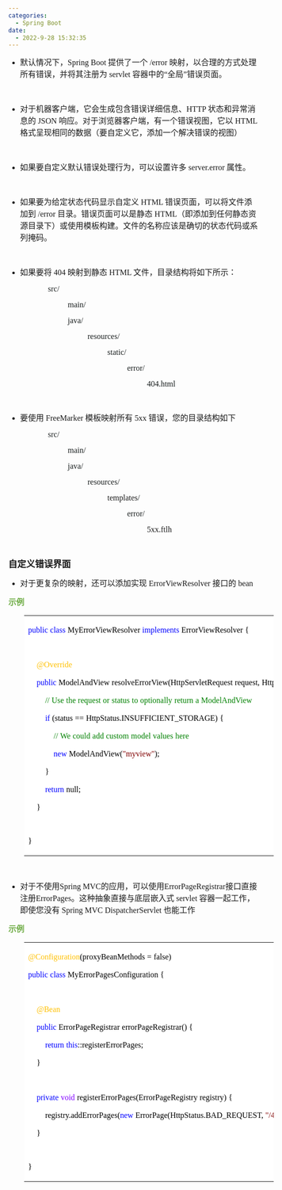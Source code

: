 ```yaml
---
categories:
  - Spring Boot
date:
  - 2022-9-28 15:32:35
---
```


<ul style="list-style-type:disc">
    <li><span style="font-size:12.0pt"><span
                style="font-family:&quot;Microsoft YaHei UI&quot;">默认情况下，</span></span><span
            style="font-size:12.0pt"><span style="font-family:&quot;Comic Sans MS&quot;">Spring Boot </span></span><span
            style="font-size:12.0pt"><span style="font-family:&quot;Microsoft YaHei UI&quot;">提供了一个</span></span><span
            style="font-size:12.0pt"><span style="font-family:&quot;Comic Sans MS&quot;"> /error </span></span><span
            style="font-size:12.0pt"><span
                style="font-family:&quot;Microsoft YaHei UI&quot;">映射，以合理的方式处理所有错误，并将其注册为</span></span><span
            style="font-size:12.0pt"><span style="font-family:&quot;Comic Sans MS&quot;"> servlet </span></span><span
            style="font-size:12.0pt"><span style="font-family:&quot;Microsoft YaHei UI&quot;">容器中的</span></span><span
            style="font-size:12.0pt"><span style="font-family:&quot;Comic Sans MS&quot;">“</span></span><span
            style="font-size:12.0pt"><span style="font-family:&quot;Microsoft YaHei UI&quot;">全局</span></span><span
            style="font-size:12.0pt"><span style="font-family:&quot;Comic Sans MS&quot;">”</span></span><span
            style="font-size:12.0pt"><span style="font-family:&quot;Microsoft YaHei UI&quot;">错误页面。</span></span></li>
</ul>
<p><span style="font-size:12.0pt"><span style="font-family:&quot;Microsoft YaHei UI&quot;">&nbsp;</span></span></p>
<ul style="list-style-type:disc">
    <li><span style="font-size:12.0pt"><span
                style="font-family:&quot;Microsoft YaHei UI&quot;">对于机器客户端，它会生成包含错误详细信息、</span></span><span
            style="font-size:12.0pt"><span style="font-family:&quot;Comic Sans MS&quot;">HTTP </span></span><span
            style="font-size:12.0pt"><span
                style="font-family:&quot;Microsoft YaHei UI&quot;">状态和异常消息的</span></span><span
            style="font-size:12.0pt"><span style="font-family:&quot;Comic Sans MS&quot;"> JSON </span></span><span
            style="font-size:12.0pt"><span
                style="font-family:&quot;Microsoft YaHei UI&quot;">响应。对于浏览器客户端，有一个错误视图，它以</span></span><span
            style="font-size:12.0pt"><span style="font-family:&quot;Comic Sans MS&quot;"> HTML </span></span><span
            style="font-size:12.0pt"><span
                style="font-family:&quot;Microsoft YaHei UI&quot;">格式呈现相同的数据（要自定义它，添加一个解决错误的视图）</span></span></li>
</ul>
<p><span style="font-size:12.0pt"><span style="font-family:&quot;Microsoft YaHei UI&quot;">&nbsp;</span></span></p>
<ul style="list-style-type:disc">
    <li><span style="font-size:12.0pt"><span
                style="font-family:&quot;Microsoft YaHei UI&quot;">如果要自定义默认错误处理行为，可以设置许多</span></span><span
            style="font-size:12.0pt"><span style="font-family:&quot;Comic Sans MS&quot;"> server.error
            </span></span><span style="font-size:12.0pt"><span
                style="font-family:&quot;Microsoft YaHei UI&quot;">属性。</span></span></li>
</ul>
<p><span style="font-size:12.0pt"><span style="font-family:&quot;Microsoft YaHei UI&quot;">&nbsp;</span></span></p>
<ul style="list-style-type:disc">
    <li><span style="font-size:12.0pt"><span
                style="font-family:&quot;Microsoft YaHei UI&quot;">如果要为给定状态代码显示自定义</span></span><span
            style="font-size:12.0pt"><span style="font-family:&quot;Comic Sans MS&quot;"> HTML </span></span><span
            style="font-size:12.0pt"><span
                style="font-family:&quot;Microsoft YaHei UI&quot;">错误页面，可以将文件添加到</span></span><span
            style="font-size:12.0pt"><span style="font-family:&quot;Comic Sans MS&quot;"> /error </span></span><span
            style="font-size:12.0pt"><span
                style="font-family:&quot;Microsoft YaHei UI&quot;">目录。错误页面可以是静态</span></span><span
            style="font-size:12.0pt"><span style="font-family:&quot;Comic Sans MS&quot;"> HTML</span></span><span
            style="font-size:12.0pt"><span
                style="font-family:&quot;Microsoft YaHei UI&quot;">（即添加到任何静态资源目录下）或使用模板构建。文件的名称应该是确切的状态代码或系列掩码。</span></span>
    </li>
</ul>
<p><span style="font-size:12.0pt"><span style="font-family:&quot;Comic Sans MS&quot;">&nbsp;</span></span></p>
<ul style="list-style-type:disc">
    <li><span style="font-size:12.0pt"><span style="font-family:&quot;Microsoft YaHei UI&quot;">如果要将</span></span><span
            style="font-size:12.0pt"><span style="font-family:&quot;Comic Sans MS&quot;"> 404 </span></span><span
            style="font-size:12.0pt"><span style="font-family:&quot;Microsoft YaHei UI&quot;">映射到静态</span></span><span
            style="font-size:12.0pt"><span style="font-family:&quot;Comic Sans MS&quot;"> HTML </span></span><span
            style="font-size:12.0pt"><span
                style="font-family:&quot;Microsoft YaHei UI&quot;">文件，目录结构将如下所示：</span></span></li>
</ul>
<p style="margin-left: 80px;"><span style="font-size:12.0pt"><span style="font-family:&quot;Comic Sans MS&quot;"><span
                style="color:#191e1e">src/</span></span></span></p>
<p style="margin-left: 120px;"><span style="font-size:12.0pt"><span style="font-family:&quot;Comic Sans MS&quot;"><span
                style="color:#191e1e">main/</span></span></span></p>
<p style="margin-left: 120px;"><span style="font-size:12.0pt"><span style="font-family:&quot;Comic Sans MS&quot;"><span
                style="color:#191e1e">java/</span></span></span></p>
<p style="margin-left: 160px;"><span style="font-size:12.0pt"><span style="font-family:&quot;Comic Sans MS&quot;"><span
                style="color:#191e1e">resources/</span></span></span></p>
<p style="margin-left: 200px;"><span style="font-size:12.0pt"><span style="font-family:&quot;Comic Sans MS&quot;"><span
                style="color:#191e1e">static/</span></span></span></p>
<p style="margin-left: 240px;"><span style="font-size:12.0pt"><span style="font-family:&quot;Comic Sans MS&quot;"><span
                style="color:#191e1e">error/</span></span></span></p>
<p style="margin-left: 280px;"><span style="font-size:12.0pt"><span style="font-family:&quot;Comic Sans MS&quot;"><span
                style="color:#191e1e">404.html</span></span></span></p>
<p style="margin-left: 40px;"><span style="font-size:12.0pt"><span style="font-family:&quot;Comic Sans MS&quot;"><span
                style="color:#191e1e">&nbsp;</span></span></span></p>
<ul style="list-style-type:disc">
    <li><span style="font-size:12.0pt"><span style="font-family:&quot;Microsoft YaHei UI&quot;">要使用</span></span><span
            style="font-size:12.0pt"><span style="font-family:&quot;Comic Sans MS&quot;"> FreeMarker </span></span><span
            style="font-size:12.0pt"><span style="font-family:&quot;Microsoft YaHei UI&quot;">模板映射所有</span></span><span
            style="font-size:12.0pt"><span style="font-family:&quot;Comic Sans MS&quot;"> 5xx </span></span><span
            style="font-size:12.0pt"><span style="font-family:&quot;Microsoft YaHei UI&quot;">错误，您的目录结构如下</span></span>
    </li>
</ul>
<p style="margin-left: 80px;"><span style="font-size:12.0pt"><span style="font-family:&quot;Comic Sans MS&quot;"><span
                style="color:#191e1e">src/</span></span></span></p>
<p style="margin-left: 120px;"><span style="font-size:12.0pt"><span style="font-family:&quot;Comic Sans MS&quot;"><span
                style="color:#191e1e">main/</span></span></span></p>
<p style="margin-left: 120px;"><span style="font-size:12.0pt"><span style="font-family:&quot;Comic Sans MS&quot;"><span
                style="color:#191e1e">java/</span></span></span></p>
<p style="margin-left: 160px;"><span style="font-size:12.0pt"><span style="font-family:&quot;Comic Sans MS&quot;"><span
                style="color:#191e1e">resources/</span></span></span></p>
<p style="margin-left: 200px;"><span style="font-size:12.0pt"><span
            style="font-family:&quot;Comic Sans MS&quot;">templates<span style="color:#191e1e">/</span></span></span>
</p>
<p style="margin-left: 240px;"><span style="font-size:12.0pt"><span style="font-family:&quot;Comic Sans MS&quot;"><span
                style="color:#191e1e">error/</span></span></span></p>
<p style="margin-left: 280px;"><span style="font-size:12.0pt"><span
            style="font-family:&quot;Comic Sans MS&quot;">5xx.ftlh</span></span></p>
<p><span style="font-size:12.0pt"><span style="font-family:&quot;Comic Sans MS&quot;">&nbsp;</span></span></p>
<p><span style="font-size:13.5pt"><span
            style="font-family:&quot;Microsoft YaHei UI&quot;"><strong>自定义错误界面</strong></span></span></p>
<ul style="list-style-type:disc">
    <li><span style="font-size:12.0pt"><span
                style="font-family:&quot;Microsoft YaHei UI&quot;">对于更复杂的映射，还可以添加实现</span></span><span
            style="font-size:12.0pt"><span style="font-family:&quot;Comic Sans MS&quot;"> ErrorViewResolver
            </span></span><span style="font-size:12.0pt"><span
                style="font-family:&quot;Microsoft YaHei UI&quot;">接口的</span></span><span style="font-size:12.0pt"><span
                style="font-family:&quot;Comic Sans MS&quot;"> bean</span></span></li>
</ul>
<p><span style="font-size:12.0pt"><span style="font-family:&quot;Microsoft YaHei UI&quot;"><span
                style="color:#70ad47"><strong>示例</strong></span></span></span></p>
<table summary="" cellspacing="0"
    style="border-collapse:collapse; border-color:#a3a3a3; border-style:solid; border-width:0px; margin-left:32px"
    class=" cke_show_border">
    <tbody>
        <tr>
            <td
                style="background-color:white; border-bottom:0px; border-left:0px; border-right:0px; border-top:0px; vertical-align:top; width:8.7465in">
                <p><span style="font-size:12.0pt"><span style="font-family:&quot;Comic Sans MS&quot;"><span
                                style="color:blue">public</span></span>&nbsp;<span
                            style="font-family:&quot;Comic Sans MS&quot;"><span
                                style="color:blue">class</span></span>&nbsp;<span
                            style="font-family:&quot;Comic Sans MS&quot;"><span
                                style="color:black">MyErrorViewResolver</span></span>&nbsp;<span
                            style="font-family:&quot;Comic Sans MS&quot;"><span
                                style="color:blue">implements</span></span>&nbsp;<span
                            style="font-family:&quot;Comic Sans MS&quot;"><span
                                style="color:black">ErrorViewResolver</span></span>&nbsp;<span
                            style="font-family:&quot;Comic Sans MS&quot;"><span
                                style="color:black">{</span></span></span></p>
                <p><span style="font-size:12.0pt"><span
                            style="font-family:&quot;Comic Sans MS&quot;">&nbsp;</span></span></p>
                <p><span style="font-size:12.0pt">&nbsp;&nbsp;&nbsp;&nbsp;<span
                            style="font-family:&quot;Comic Sans MS&quot;"><span
                                style="color:#ffc000">@Override</span></span></span></p>
                <p><span style="font-size:12.0pt">&nbsp;&nbsp;&nbsp;&nbsp;<span
                            style="font-family:&quot;Comic Sans MS&quot;"><span
                                style="color:blue">public</span></span>&nbsp;<span
                            style="font-family:&quot;Comic Sans MS&quot;"><span
                                style="color:black">ModelAndView</span></span>&nbsp;<span
                            style="font-family:&quot;Comic Sans MS&quot;"><span
                                style="color:black">resolveErrorView(HttpServletRequest</span></span>&nbsp;<span
                            style="font-family:&quot;Comic Sans MS&quot;"><span
                                style="color:black">request,</span></span>&nbsp;<span
                            style="font-family:&quot;Comic Sans MS&quot;"><span
                                style="color:black">HttpStatus</span></span>&nbsp;<span
                            style="font-family:&quot;Comic Sans MS&quot;"><span
                                style="color:black">status,</span></span>&nbsp;<span
                            style="font-family:&quot;Comic Sans MS&quot;"><span
                                style="color:black">Map&lt;</span></span><span
                            style="font-family:&quot;Comic Sans MS&quot;"><span
                                style="color:#8000ff">String</span></span><span
                            style="font-family:&quot;Comic Sans MS&quot;"><span
                                style="color:black">,</span></span>&nbsp;<span
                            style="font-family:&quot;Comic Sans MS&quot;"><span
                                style="color:black">Object&gt;</span></span>&nbsp;<span
                            style="font-family:&quot;Comic Sans MS&quot;"><span
                                style="color:black">model)</span></span>&nbsp;<span
                            style="font-family:&quot;Comic Sans MS&quot;"><span
                                style="color:black">{</span></span></span></p>
                <p><span style="font-size:12.0pt">&nbsp;&nbsp;&nbsp;&nbsp;&nbsp;&nbsp;&nbsp;&nbsp;<span
                            style="font-family:&quot;Comic Sans MS&quot;"><span
                                style="color:green">//</span></span>&nbsp;<span
                            style="font-family:&quot;Comic Sans MS&quot;"><span
                                style="color:green">Use</span></span>&nbsp;<span
                            style="font-family:&quot;Comic Sans MS&quot;"><span
                                style="color:green">the</span></span>&nbsp;<span
                            style="font-family:&quot;Comic Sans MS&quot;"><span
                                style="color:green">request</span></span>&nbsp;<span
                            style="font-family:&quot;Comic Sans MS&quot;"><span
                                style="color:green">or</span></span>&nbsp;<span
                            style="font-family:&quot;Comic Sans MS&quot;"><span
                                style="color:green">status</span></span>&nbsp;<span
                            style="font-family:&quot;Comic Sans MS&quot;"><span
                                style="color:green">to</span></span>&nbsp;<span
                            style="font-family:&quot;Comic Sans MS&quot;"><span
                                style="color:green">optionally</span></span>&nbsp;<span
                            style="font-family:&quot;Comic Sans MS&quot;"><span
                                style="color:green">return</span></span>&nbsp;<span
                            style="font-family:&quot;Comic Sans MS&quot;"><span
                                style="color:green">a</span></span>&nbsp;<span
                            style="font-family:&quot;Comic Sans MS&quot;"><span
                                style="color:green">ModelAndView</span></span></span></p>
                <p><span style="font-size:12.0pt">&nbsp;&nbsp;&nbsp;&nbsp;&nbsp;&nbsp;&nbsp;&nbsp;<span
                            style="font-family:&quot;Comic Sans MS&quot;"><span
                                style="color:blue">if</span></span>&nbsp;<span
                            style="font-family:&quot;Comic Sans MS&quot;"><span
                                style="color:black">(status</span></span>&nbsp;<span
                            style="font-family:&quot;Comic Sans MS&quot;"><span
                                style="color:black">==</span></span>&nbsp;<span
                            style="font-family:&quot;Comic Sans MS&quot;"><span
                                style="color:black">HttpStatus.INSUFFICIENT_STORAGE)</span></span>&nbsp;<span
                            style="font-family:&quot;Comic Sans MS&quot;"><span
                                style="color:black">{</span></span></span></p>
                <p><span style="font-size:12.0pt">&nbsp;&nbsp;&nbsp;&nbsp;&nbsp;&nbsp;&nbsp;&nbsp;&nbsp;&nbsp;&nbsp;&nbsp;<span
                            style="font-family:&quot;Comic Sans MS&quot;"><span
                                style="color:green">//</span></span>&nbsp;<span
                            style="font-family:&quot;Comic Sans MS&quot;"><span
                                style="color:green">We</span></span>&nbsp;<span
                            style="font-family:&quot;Comic Sans MS&quot;"><span
                                style="color:green">could</span></span>&nbsp;<span
                            style="font-family:&quot;Comic Sans MS&quot;"><span
                                style="color:green">add</span></span>&nbsp;<span
                            style="font-family:&quot;Comic Sans MS&quot;"><span
                                style="color:green">custom</span></span>&nbsp;<span
                            style="font-family:&quot;Comic Sans MS&quot;"><span
                                style="color:green">model</span></span>&nbsp;<span
                            style="font-family:&quot;Comic Sans MS&quot;"><span
                                style="color:green">values</span></span>&nbsp;<span
                            style="font-family:&quot;Comic Sans MS&quot;"><span
                                style="color:green">here</span></span></span></p>
                <p><span style="font-size:12.0pt">&nbsp;&nbsp;&nbsp;&nbsp;&nbsp;&nbsp;&nbsp;&nbsp;&nbsp;&nbsp;&nbsp;&nbsp;<span
                            style="font-family:&quot;Comic Sans MS&quot;"><span
                                style="color:blue">new</span></span>&nbsp;<span
                            style="font-family:&quot;Comic Sans MS&quot;"><span
                                style="color:black">ModelAndView(</span></span><span
                            style="font-family:&quot;Comic Sans MS&quot;"><span
                                style="color:maroon">"myview"</span></span><span
                            style="font-family:&quot;Comic Sans MS&quot;"><span
                                style="color:black">);</span></span></span></p>
                <p><span style="font-size:12.0pt"><span
                            style="color:black">&nbsp;&nbsp;&nbsp;&nbsp;&nbsp;&nbsp;&nbsp;&nbsp;<span
                                style="font-family:&quot;Comic Sans MS&quot;">}</span></span></span></p>
                <p><span style="font-size:12.0pt">&nbsp;&nbsp;&nbsp;&nbsp;&nbsp;&nbsp;&nbsp;&nbsp;<span
                            style="font-family:&quot;Comic Sans MS&quot;"><span
                                style="color:blue">return</span></span>&nbsp;<span
                            style="font-family:&quot;Comic Sans MS&quot;"><span
                                style="color:black">null;</span></span></span></p>
                <p><span style="font-size:12.0pt"><span style="color:black">&nbsp;&nbsp;&nbsp;&nbsp;<span
                                style="font-family:&quot;Comic Sans MS&quot;">}</span></span></span></p>
                <p><span style="font-size:12.0pt"><span
                            style="font-family:&quot;Comic Sans MS&quot;">&nbsp;</span></span></p>
                <p><span style="font-size:12.0pt"><span style="font-family:&quot;Comic Sans MS&quot;"><span
                                style="color:black">}</span></span></span></p>
            </td>
        </tr>
    </tbody>
</table>
<p><span style="font-size:12.0pt"><span style="font-family:&quot;Comic Sans MS&quot;">&nbsp;</span></span></p>
<ul style="list-style-type:disc">
    <li><span style="font-size:12.0pt"><span style="font-family:&quot;Microsoft YaHei UI&quot;">对于不使用</span></span><span
            style="font-size:12.0pt"><span style="font-family:&quot;Comic Sans MS&quot;">Spring MVC</span></span><span
            style="font-size:12.0pt"><span
                style="font-family:&quot;Microsoft YaHei UI&quot;">的应用，可以使用</span></span><span
            style="font-size:12.0pt"><span
                style="font-family:&quot;Comic Sans MS&quot;">ErrorPageRegistrar</span></span><span
            style="font-size:12.0pt"><span style="font-family:&quot;Microsoft YaHei UI&quot;">接口直接注册</span></span><span
            style="font-size:12.0pt"><span style="font-family:&quot;Comic Sans MS&quot;">ErrorPages</span></span><span
            style="font-size:12.0pt"><span
                style="font-family:&quot;Microsoft YaHei UI&quot;">。这种抽象直接与底层嵌入式</span></span><span
            style="font-size:12.0pt"><span style="font-family:&quot;Comic Sans MS&quot;"> servlet </span></span><span
            style="font-size:12.0pt"><span
                style="font-family:&quot;Microsoft YaHei UI&quot;">容器一起工作，即使您没有</span></span><span
            style="font-size:12.0pt"><span style="font-family:&quot;Comic Sans MS&quot;"> Spring MVC DispatcherServlet
            </span></span><span style="font-size:12.0pt"><span
                style="font-family:&quot;Microsoft YaHei UI&quot;">也能工作</span></span></li>
</ul>
<p><span style="font-size:12.0pt"><span style="font-family:&quot;Microsoft YaHei UI&quot;"><span
                style="color:#70ad47"><strong>示例</strong></span></span></span></p>
<table summary="" cellspacing="0"
    style="border-collapse:collapse; border-color:#a3a3a3; border-style:solid; border-width:0px; margin-left:32px"
    class=" cke_show_border">
    <tbody>
        <tr>
            <td
                style="background-color:white; border-bottom:0px; border-left:0px; border-right:0px; border-top:0px; vertical-align:top; width:6.6993in">
                <p><span style="font-size:12.0pt"><span style="font-family:&quot;Comic Sans MS&quot;"><span
                                style="color:#ffc000">@Configuration</span></span><span
                            style="font-family:&quot;Comic Sans MS&quot;"><span
                                style="color:black">(proxyBeanMethods</span></span>&nbsp;<span
                            style="font-family:&quot;Comic Sans MS&quot;"><span
                                style="color:black">=</span></span>&nbsp;<span
                            style="font-family:&quot;Comic Sans MS&quot;"><span
                                style="color:black">false)</span></span></span></p>
                <p><span style="font-size:12.0pt"><span style="font-family:&quot;Comic Sans MS&quot;"><span
                                style="color:blue">public</span></span>&nbsp;<span
                            style="font-family:&quot;Comic Sans MS&quot;"><span
                                style="color:blue">class</span></span>&nbsp;<span
                            style="font-family:&quot;Comic Sans MS&quot;"><span
                                style="color:black">MyErrorPagesConfiguration</span></span>&nbsp;<span
                            style="font-family:&quot;Comic Sans MS&quot;"><span
                                style="color:black">{</span></span></span></p>
                <p><span style="font-size:12.0pt"><span
                            style="font-family:&quot;Comic Sans MS&quot;">&nbsp;</span></span></p>
                <p><span style="font-size:12.0pt">&nbsp;&nbsp;&nbsp;&nbsp;<span
                            style="font-family:&quot;Comic Sans MS&quot;"><span
                                style="color:#ffc000">@Bean</span></span></span></p>
                <p><span style="font-size:12.0pt">&nbsp;&nbsp;&nbsp;&nbsp;<span
                            style="font-family:&quot;Comic Sans MS&quot;"><span
                                style="color:blue">public</span></span>&nbsp;<span
                            style="font-family:&quot;Comic Sans MS&quot;"><span
                                style="color:black">ErrorPageRegistrar</span></span>&nbsp;<span
                            style="font-family:&quot;Comic Sans MS&quot;"><span
                                style="color:black">errorPageRegistrar()</span></span>&nbsp;<span
                            style="font-family:&quot;Comic Sans MS&quot;"><span
                                style="color:black">{</span></span></span></p>
                <p><span style="font-size:12.0pt">&nbsp;&nbsp;&nbsp;&nbsp;&nbsp;&nbsp;&nbsp;&nbsp;<span
                            style="font-family:&quot;Comic Sans MS&quot;"><span
                                style="color:blue">return</span></span>&nbsp;<span
                            style="font-family:&quot;Comic Sans MS&quot;"><span
                                style="color:blue">this</span></span><span
                            style="font-family:&quot;Comic Sans MS&quot;"><span
                                style="color:black">::registerErrorPages;</span></span></span></p>
                <p><span style="font-size:12.0pt"><span style="color:black">&nbsp;&nbsp;&nbsp;&nbsp;<span
                                style="font-family:&quot;Comic Sans MS&quot;">}</span></span></span></p>
                <p><span style="font-size:12.0pt"><span
                            style="font-family:&quot;Comic Sans MS&quot;">&nbsp;</span></span></p>
                <p><span style="font-size:12.0pt">&nbsp;&nbsp;&nbsp;&nbsp;<span
                            style="font-family:&quot;Comic Sans MS&quot;"><span
                                style="color:blue">private</span></span>&nbsp;<span
                            style="font-family:&quot;Comic Sans MS&quot;"><span
                                style="color:#8000ff">void</span></span>&nbsp;<span
                            style="font-family:&quot;Comic Sans MS&quot;"><span
                                style="color:black">registerErrorPages(ErrorPageRegistry</span></span>&nbsp;<span
                            style="font-family:&quot;Comic Sans MS&quot;"><span
                                style="color:black">registry)</span></span>&nbsp;<span
                            style="font-family:&quot;Comic Sans MS&quot;"><span
                                style="color:black">{</span></span></span></p>
                <p><span style="font-size:12.0pt">&nbsp;&nbsp;&nbsp;&nbsp;&nbsp;&nbsp;&nbsp;&nbsp;<span
                            style="font-family:&quot;Comic Sans MS&quot;"><span
                                style="color:black">registry.addErrorPages(</span></span><span
                            style="font-family:&quot;Comic Sans MS&quot;"><span
                                style="color:blue">new</span></span>&nbsp;<span
                            style="font-family:&quot;Comic Sans MS&quot;"><span
                                style="color:black">ErrorPage(HttpStatus.BAD_REQUEST,</span></span>&nbsp;<span
                            style="font-family:&quot;Comic Sans MS&quot;"><span
                                style="color:maroon">"/400"</span></span><span
                            style="font-family:&quot;Comic Sans MS&quot;"><span
                                style="color:black">));</span></span></span></p>
                <p><span style="font-size:12.0pt"><span style="color:black">&nbsp;&nbsp;&nbsp;&nbsp;<span
                                style="font-family:&quot;Comic Sans MS&quot;">}</span></span></span></p>
                <p><span style="font-size:12.0pt"><span
                            style="font-family:&quot;Comic Sans MS&quot;">&nbsp;</span></span></p>
                <p><span style="font-size:12.0pt"><span style="font-family:&quot;Comic Sans MS&quot;"><span
                                style="color:black">}</span></span></span></p>
            </td>
        </tr>
    </tbody>
</table>
<p><span style="font-size:12.0pt"><span style="font-family:&quot;Comic Sans MS&quot;">&nbsp;</span></span></p>
